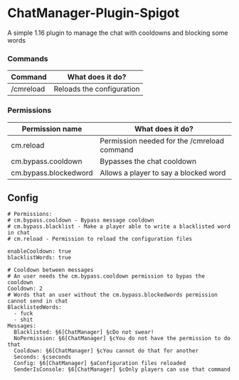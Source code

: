 # ChatManager-Plugin-Spigot
A simple 1.16 plugin to manage the chat with cooldowns and blocking some words

### Commands
| Command    | What does it do? |
| ------------- |-------------|
| /cmreload | Reloads the configuration |

### Permissions
| Permission name    | What does it do? |
| ------------- |-------------|
| cm.reload | Permission needed for the /cmreload command |
| cm.bypass.cooldown | Bypasses the chat cooldown |
| cm.bypass.blockedword | Allows a player to say a blocked word |

## Config
```
# Permissions:
# cm.bypass.cooldown - Bypass message cooldown
# cm.bypass.blacklist - Make a player able to write a blacklisted word in chat
# cm.reload - Permission to reload the configuration files

enableCooldown: true
blacklistWords: true

# Cooldown between messages
# An user needs the cm.bypass.cooldown permission to bypas the cooldown
Cooldown: 2
# Words that an user without the cm.bypass.blockedwords permission cannot send in chat
BlacklistedWords:
  - fuck
  - shit
Messages:
  Blacklisted: §6[ChatManager] §cDo not swear!
  NoPermission: §6[ChatManager] §cYou do not have the permission to do that
  Cooldown: §6[ChatManager] §cYou cannot do that for another
  Seconds: §cseconds
  Config: §6[ChatManager] §aConfiguration files reloaded
  SenderIsConsole: §6[ChatManager] §cOnly players can use that command

```
